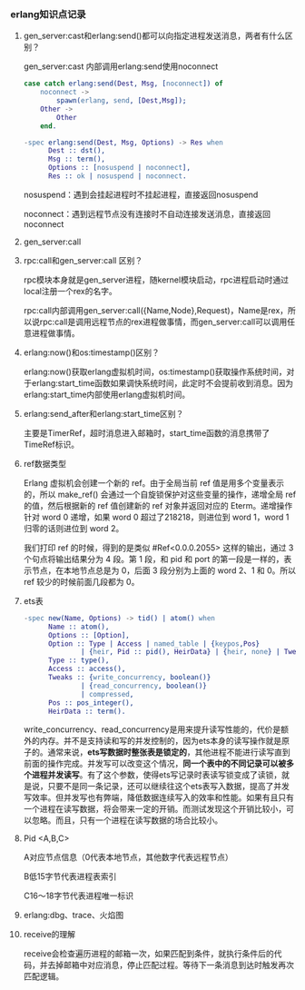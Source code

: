 ### erlang知识点记录

1. gen_server:cast和erlang:send()都可以向指定进程发送消息，两者有什么区别？

   gen_server:cast 内部调用erlang:send使用noconnect

   ```erlang
   case catch erlang:send(Dest, Msg, [noconnect]) of
       noconnect ->
           spawn(erlang, send, [Dest,Msg]);
       Other ->
           Other
       end.
   ```

   ```erlang
   -spec erlang:send(Dest, Msg, Options) -> Res when
         Dest :: dst(),
         Msg :: term(),
         Options :: [nosuspend | noconnect],
         Res :: ok | nosuspend | noconnect.
   ```

   nosuspend：遇到会挂起进程时不挂起进程，直接返回nosuspend

   noconnect：遇到远程节点没有连接时不自动连接发送消息，直接返回noconnect

2. gen_server:call

3. rpc:call和gen_server:call 区别？

   rpc模块本身就是gen_server进程，随kernel模块启动，rpc进程启动时通过local注册一个rex的名字。

   rpc:call内部调用gen_server:call({Name,Node},Request)，Name是rex，所以说rpc:call是调用远程节点的rex进程做事情，而gen_server:call可以调用任意进程做事情。

4. erlang:now()和os:timestamp()区别？

   erlang:now()获取erlang虚拟机时间，os:timestamp()获取操作系统时间，对于erlang:start_time函数如果调快系统时间，此定时不会提前收到消息。因为erlang:start_time内部使用erlang虚拟机时间。

5. erlang:send_after和erlang:start_time区别？

   主要是TimerRef，超时消息进入邮箱时，start_time函数的消息携带了TimeRef标识。

6. ref数据类型

   Erlang 虚拟机会创建一个新的 ref。由于全局当前 ref 值是用多个变量表示的，所以 make_ref() 会通过一个自旋锁保护对这些变量的操作，递增全局 ref 的值，然后根据新的 ref 值创建新的 ref 对象并返回对应的 Eterm。递增操作针对 word 0 递增，如果 word 0 超过了218218，则进位到 word 1，word 1 归零的话则进位到 word 2。

   我们打印 ref 的时候，得到的是类似 #Ref<0.0.0.2055> 这样的输出，通过 3 个句点将输出结果分为 4 段。第 1 段，和 pid 和 port 的第一段是一样的，表示节点，在本地节点总是为 0，后面 3 段分别为上面的 word 2、1 和 0。所以 ref 较少的时候前面几段都为 0。

7. ets表

   ```erlang
   -spec new(Name, Options) -> tid() | atom() when
         Name :: atom(),
         Options :: [Option],
         Option :: Type | Access | named_table | {keypos,Pos}
                 | {heir, Pid :: pid(), HeirData} | {heir, none} | Tweaks,
         Type :: type(),
         Access :: access(),
         Tweaks :: {write_concurrency, boolean()}
                 | {read_concurrency, boolean()}
                 | compressed,
         Pos :: pos_integer(),
         HeirData :: term().
   ```

   write_concurrency、read_concurrency是用来提升读写性能的，代价是额外的内存。并不是支持读和写的并发控制的，因为ets本身的读写操作就是原子的。通常来说，**ets写数据时整张表是锁定的**，其他进程不能进行读写直到前面的操作完成。并发写可以改变这个情况，**同一个表中的不同记录可以被多个进程并发读写**。有了这个参数，使得ets写记录时表读写锁变成了读锁，就是说，只要不是同一条记录，还可以继续往这个ets表写入数据，提高了并发写效率。但并发写也有弊端，降低数据连续写入的效率和性能。如果有且只有一个进程在读写数据，将会带来一定的开销。而测试发现这个开销比较小，可以忽略。而且，只有一个进程在读写数据的场合比较小。

8. Pid <A,B,C>

   A对应节点信息（0代表本地节点，其他数字代表远程节点）

   B低15字节代表进程表索引

   C16～18字节代表进程唯一标识

9. erlang:dbg、trace、火焰图

10. receive的理解

    receive会检查遍历进程的邮箱一次，如果匹配到条件，就执行条件后的代码，并去掉邮箱中对应消息，停止匹配过程。等待下一条消息到达时触发再次匹配逻辑。




